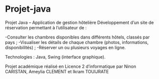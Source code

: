 # Projet-java
Projet Java – Application de gestion hôtelière
Développement d’un site de réservation permettant à l’utilisateur de :

-Consulter les chambres disponibles dans différents hôtels, classés par pays ;
-Visualiser les détails de chaque chambre (photos, informations, disponibilités) ;
-Réserver un ou plusieurs voyages en ligne.

Technologies : Java, Swing (interface graphique).

Projet académique réalisé en Licence 2 d’informatique par Ninon CARISTAN, Ameylia CLEMENT et Ikram TOUIJRATE
